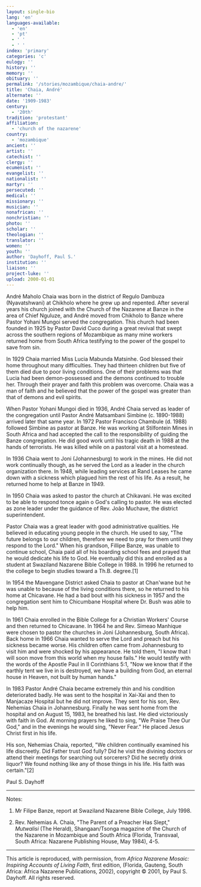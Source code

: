 ```yaml
---
layout: single-bio
lang: 'en'
languages-available:
  - 'en'
  - 'pt'
  - ' '
  - ' '
index: 'primary'
categories: 'c'
eulogy: ''
history: ''
memory: ''
obituary: ''
permalink: '/stories/mozambique/chaia-andre/'
title: 'Chaia, André'
alternate: ''
date: '1909-1983'
century:
  - '20th'
tradition: 'protestant'
affiliation:
  - 'church of the nazarene'
country:
  - 'mozambique'
ancient: ''
artist: ''
catechist: ''
clergy: ''
ecumenist: ''
evangelist: ''
nationalist: ''
martyr: ''
persecuted: ''
medical: ''
missionary: ''
musician: ''
nonafrican: ''
nonchristian: ''
photo: ''
scholar: ''
theologian: ''
translator: ''
women: ''
youth: ''
author: 'Dayhoff, Paul S.'
institution: ''
liaison: ''
project-luke: ''
upload: 2000-01-01
---
```



André Maholo Chaia was born in the district of Regulo Dambuza (Nyavatshwani) at Chikholo where he grew up and repented.  After several years his church joined with the Church of the Nazarene at Banze in the area of Chief Nguluze, and André moved from Chikholo to Banze where Pastor Yohani Mungoi served the congregation. This church had been founded in 1925 by Pastor David Cuco during a great revival that swept across the southern regions of Mozambique as many mine workers returned home from South Africa testifying to the power of the gospel to save from sin.

In 1929 Chaia married Miss Lucia Mabunda Matsinhe.  God blessed their home throughout many difficulties.  They had thirteen children but five of them died due to poor living conditions.  One of their problems was that Lucia had been demon-possessed and the demons continued to trouble her.  Through their prayer and faith this problem was overcome. Chaia was a man of faith and he believed that the power of the gospel was greater than that of demons and evil spirits.

When Pastor Yohani Mungoi died in 1936, André Chaia served as leader of the congregation until Pastor André Matsambani Simbine (c. 1890-1988) arrived later that same year.   In 1972 Pastor Francisco Chambule (d. 1988) followed Simbine as pastor at Banze.  He was working at Stilfontein Mines in South Africa and had accepted the call to the responsibility of guiding the Banze congregation.  He did good work until his tragic death in 1988 at the hands of terrorists.  He was killed while on a pastoral visit at a homestead.

In 1936 Chaia went to Joni (Johannesburg) to work in the mines.  He did not work continually though, as he served the Lord as a leader in the church organization there. In 1948, while leading services at Rand Leases he came down with a sickness which plagued him the rest of his life.  As a result, he returned home to help at Banze in 1949.

In 1950 Chaia was asked to pastor the church at Chikavani. He was excited to be able to respond tonce again o God's calling to pastor.  He was elected as zone leader under the guidance of Rev. João Muchave, the district superintendent.

Pastor Chaia was a great leader with good administrative qualities.  He believed in educating young people in the church.  He used to say, "The future belongs to our children, therefore we need to pray for them until they respond to the Lord."  When his grandson, Fillipe Banze, was unable to continue school,  Chaia paid all of his boarding school fees and prayed that he would dedicate his life to God.  He eventually did this and enrolled as a student at Swaziland Nazarene Bible College in 1988.  In 1996 he returned to the college to begin studies toward a Th.B. degree.[1]

In 1954 the Mavengane District asked Chaia to pastor at Chan'wane but he was unable to because of the living conditions there, so he returned to his home at Chicavane.  He had a bad bout with his sickness in 1957 and the congregation sent him to Chicumbane Hospital where Dr. Bush was able to help him.

In 1961 Chaia enrolled in the Bible College for a Christian Workers' Course and then returned to Chicavane.  In 1964 he and Rev. Simeao Manhique were chosen to pastor the churches in Joni (Johannesburg, South Africa).  Back home in 1966 Chaia wanted to serve the Lord and preach but his sickness became worse.  His children often came from Johannesburg to visit him and were shocked by his appearance.  He told them, "I know that I will soon move from this world when my house fails."  He would testify with the words of the Apostle Paul in II Corinthians 5:1, "Now we know that if the earthly tent we live in is destroyed, we have a building from God, an eternal house in Heaven, not built by human hands."

In 1983 Pastor André Chaia became extremely thin and his condition deteriorated badly.  He was sent to the hospital in Xai-Xai and then to Manjacaze Hospital but he did not improve.  They sent for his son, Rev. Nehemias Chaia in Johannesburg.  Finally he was sent home from the hospital and on August 15, 1983, he breathed his last.  He died victoriously with faith in God.  At morning prayers he liked to sing, "We Praise Thee Our God," and in the evenings he would sing, "Never Fear."  He placed Jesus Christ first in his life.

His son, Nehemias Chaia, reported, "We children continually examined his life discreetly.  Did Father trust God fully?  Did he visit the divining doctors or attend their meetings for searching out sorcerers?  Did he secretly drink liquor?  We found nothing like any of those things in his life.  His faith was certain."[2]

Paul S. Dayhoff

---

Notes:

1. Mr Filipe Banze, report at Swaziland Nazarene Bible College, July 1998.

2. Rev. Nehemias A. Chaia, "The Parent of a Preacher Has Slept,"  *Mutwalisi* (The Herald), Shangaan/Tsonga magazine of the Church of the Nazarene in Mozambique and South Africa (Florida, Transvaal, South Africa: Nazarene Publishing House, May 1984), 4-5.

---

This article is reproduced, with permission, from *Africa Nazarene Mosaic: Inspiring Accounts of Living Faith*, first edition, (Florida, Gauteng, South Africa: Africa Nazarene Publications, 2002), copyright &copy; 2001, by Paul S. Dayhoff.  All rights reserved.